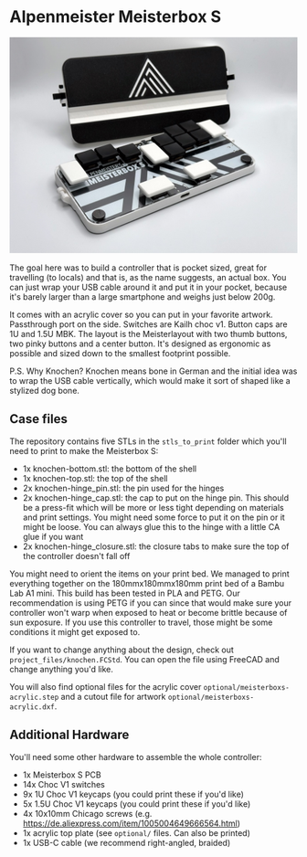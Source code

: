 # Alpenmeister Meisterbox S 

![A leverless controller with a shell printed in black and white. The controller has a lid with a white logo on black background and a white groove. To the side of the shell lid a two closure tabs. The controller itself has 14 black or white buttons with low profile keycaps.](pictures/knochen_overview.jpeg "Overview of the Meisterbox S")

The goal here was to build a controller that is pocket sized, great for travelling (to locals) and that is, as the name suggests, an actual box. You can just wrap your USB cable around it and put it in your pocket, because it's barely larger than a large smartphone and weighs just below 200g.

It comes with an acrylic cover so you can put in your favorite artwork. Passthrough port on the side. Switches are Kailh choc v1. Button caps are 1U and 1.5U MBK. The layout is the Meisterlayout with two thumb buttons, two pinky buttons and a center button. It's designed as ergonomic as possible and sized down to the smallest footprint possible.

P.S. Why Knochen? Knochen means bone in German and the initial idea was to wrap the USB cable vertically, which would make it sort of shaped like a stylized dog bone.

## Case files

The repository contains five STLs in the `stls_to_print` folder which you'll need to print to make the Meisterbox S:

* 1x knochen-bottom.stl: the bottom of the shell
* 1x knochen-top.stl: the top of the shell
* 2x knochen-hinge_pin.stl: the pin used for the hinges
* 2x knochen-hinge_cap.stl: the cap to put on the hinge pin. This should be a press-fit which will be more or less tight depending on materials and print settings. You might need some force to put it on the pin or it might be loose. You can always glue this to the hinge with a little CA glue if you want
* 2x knochen-hinge_closure.stl: the closure tabs to make sure the top of the controller doesn't fall off

You might need to orient the items on your print bed. We managed to print everything together on the 180mmx180mmx180mm print bed of a Bambu Lab A1 mini. This build has been tested in PLA and PETG. Our recommendation is using PETG if you can since that would make sure your controller won't warp when exposed to heat or become brittle because of sun exposure. If you use this controller to travel, those might be some conditions it might get exposed to.

If you want to change anything about the design, check out `project_files/knochen.FCStd`. You can open the file using FreeCAD and change anything you'd like.

You will also find optional files for the acrylic cover `optional/meisterboxs-acrylic.step` and a cutout file for artwork `optional/meisterboxs-acrylic.dxf`.

## Additional Hardware

You'll need some other hardware to assemble the whole controller:
* 1x Meisterbox S PCB
* 14x Choc V1 switches
* 9x 1U Choc V1 keycaps (you could print these if you'd like)
* 5x 1.5U Choc V1 keycaps (you could print these if you'd like)
* 4x 10x10mm Chicago screws (e.g. https://de.aliexpress.com/item/1005004649666564.html)
* 1x acrylic top plate (see `optional/` files. Can also be printed)
* 1x USB-C cable (we recommend right-angled, braided)



